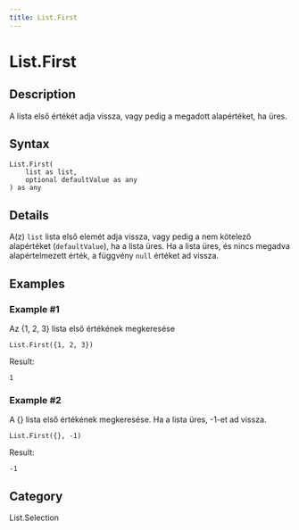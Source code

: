 ```yaml
---
title: List.First
---
```


# List.First


## Description

A lista első értékét adja vissza, vagy pedig a megadott alapértéket, ha üres.


## Syntax

```powerquery
List.First(
    list as list,
    optional defaultValue as any
) as any
```


## Details

A(z) <code>list</code> lista első elemét adja vissza, vagy pedig a nem kötelező alapértéket (<code>defaultValue</code>), ha a lista üres.    Ha a lista üres, és nincs megadva alapértelmezett érték, a függvény <code>null</code> értéket ad vissza.


## Examples

### Example #1 
Az \{1, 2, 3} lista első értékének megkeresése
```powerquery
List.First({1, 2, 3})
```

Result: 
```powerquery
1
```


### Example #2 
A \{} lista első értékének megkeresése. Ha a lista üres, -1-et ad vissza.
```powerquery
List.First({}, -1)
```

Result: 
```powerquery
-1
```




## Category
List.Selection

